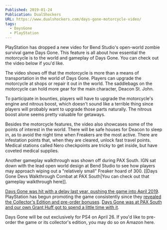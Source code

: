 ```yaml
---
Published: 2019-01-24
Publication: DualShockers
URL: https://www.dualshockers.com/days-gone-motorcycle-video/
tags:
  - DaysGone
  - PlayStation
---
```

PlayStation has dropped a new video for Bend Studio's open-world zombie survival game Days Gone. This feature is all about how essential the motorcycle is to the world and gameplay of Days Gone. You can check out the video below if you'd like.

The video shows off that the motorcycle is more than a means of transportation in the world of Days Gone. Players can upgrade the motorcycle at shops or repair it out in the world. The saddlebags on the motorcycle can hold more gear for the main character, Deacon St. John.

To participate in bounties, players will have to upgrade the motorcycle's engine and nitrous boost, which doesn't sound like a terrible thing since players will probably want to upgrade those parts naturally. The nitrous boost alone seems pretty valuable for getaways.

Besides the motorcycle features, the video also showcases some of the points of interest in the world. There will be safe houses for Deacon to sleep in, as to avoid the night time when Freakers are the most active. There are infestation points that, when they are cleared, unlock fast travel points. Medical stations called  Nero checkpoints are tricky to get inside, but have coveted medical supplies.

Another gameplay walkthrough was shown off during PAX South. IGN sat down with the lead open world design at Bend Studio to see how players may approach wiping out a "relatively small" Freaker hoard of 300. [[Days Gone Devs Walkthrough Combat at PAX South|You can check out that gameplay walkthrough here]].

[Days Gone was hit with a delay last year, pushing the game into April 2019](https://www.dualshockers.com/days-gone-delay-april-26/). PlayStation has begun promoting the game consistently since they [revealed the Collector's Edition and pre-order bonuses](https://www.dualshockers.com/days-gone-collectors-edition-pre-order-bonuses/). [Days Gone was at PAX South and our own Grant Huff got to spend a little time with it](https://www.dualshockers.com/pax-south-2019-day-1-recap/).

Days Gone will be out exclusively for PS4 on April 26. If you'd like to pre-order the game or its collector's edition, you may do so on Amazon here.